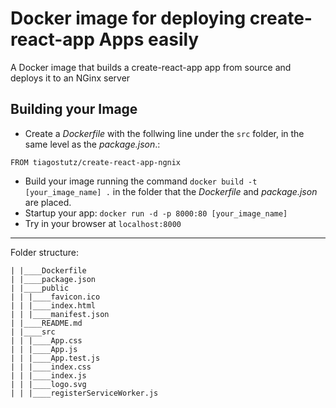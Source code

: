 # Docker image for deploying create-react-app Apps easily

A Docker image that builds a create-react-app app from source and deploys it to an NGinx server

## Building your Image

- Create a *Dockerfile* with the follwing line under the `src` folder, in the same level as the *package.json*.:
```
FROM tiagostutz/create-react-app-ngnix
```
- Build your image running the command `docker build -t [your_image_name] .` in the folder that the *Dockerfile* and *package.json* are placed.
- Startup your app: `docker run -d -p 8000:80 [your_image_name]`
- Try in your browser at `localhost:8000`

----

Folder structure:

```
| |____Dockerfile
| |____package.json
| |____public
| | |____favicon.ico
| | |____index.html
| | |____manifest.json
| |____README.md
| |____src
| | |____App.css
| | |____App.js
| | |____App.test.js
| | |____index.css
| | |____index.js
| | |____logo.svg
| | |____registerServiceWorker.js
```
